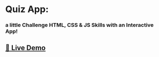 # Quiz App:

### a little Challenge HTML, CSS & JS Skills with an Interactive App!

## [🎯 Live Demo](https://maryhbb.github.io/quiz-app/)
